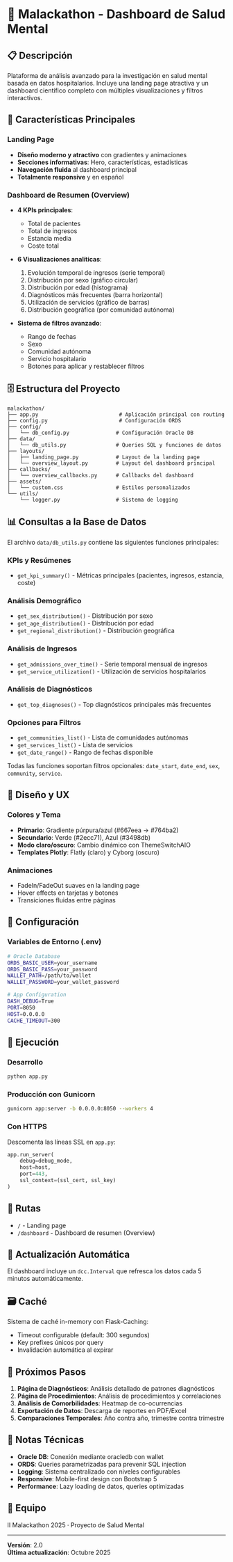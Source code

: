 # 🧠 Malackathon - Dashboard de Salud Mental

## 📋 Descripción

Plataforma de análisis avanzado para la investigación en salud mental basada en datos hospitalarios. Incluye una landing page atractiva y un dashboard científico completo con múltiples visualizaciones y filtros interactivos.

## 🚀 Características Principales

### Landing Page
- **Diseño moderno y atractivo** con gradientes y animaciones
- **Secciones informativas**: Hero, características, estadísticas
- **Navegación fluida** al dashboard principal
- **Totalmente responsive** y en español

### Dashboard de Resumen (Overview)
- **4 KPIs principales**:
  - Total de pacientes
  - Total de ingresos
  - Estancia media
  - Coste total

- **6 Visualizaciones analíticas**:
  1. Evolución temporal de ingresos (serie temporal)
  2. Distribución por sexo (gráfico circular)
  3. Distribución por edad (histograma)
  4. Diagnósticos más frecuentes (barra horizontal)
  5. Utilización de servicios (gráfico de barras)
  6. Distribución geográfica (por comunidad autónoma)

- **Sistema de filtros avanzado**:
  - Rango de fechas
  - Sexo
  - Comunidad autónoma
  - Servicio hospitalario
  - Botones para aplicar y restablecer filtros

## 🗄️ Estructura del Proyecto

```
malackathon/
├── app.py                          # Aplicación principal con routing
├── config.py                       # Configuración ORDS
├── config/
│   └── db_config.py               # Configuración Oracle DB
├── data/
│   └── db_utils.py                # Queries SQL y funciones de datos
├── layouts/
│   ├── landing_page.py            # Layout de la landing page
│   └── overview_layout.py         # Layout del dashboard principal
├── callbacks/
│   └── overview_callbacks.py      # Callbacks del dashboard
├── assets/
│   └── custom.css                 # Estilos personalizados
└── utils/
    └── logger.py                  # Sistema de logging
```

## 📊 Consultas a la Base de Datos

El archivo `data/db_utils.py` contiene las siguientes funciones principales:

### KPIs y Resúmenes
- `get_kpi_summary()` - Métricas principales (pacientes, ingresos, estancia, coste)

### Análisis Demográfico
- `get_sex_distribution()` - Distribución por sexo
- `get_age_distribution()` - Distribución por edad
- `get_regional_distribution()` - Distribución geográfica

### Análisis de Ingresos
- `get_admissions_over_time()` - Serie temporal mensual de ingresos
- `get_service_utilization()` - Utilización de servicios hospitalarios

### Análisis de Diagnósticos
- `get_top_diagnoses()` - Top diagnósticos principales más frecuentes

### Opciones para Filtros
- `get_communities_list()` - Lista de comunidades autónomas
- `get_services_list()` - Lista de servicios
- `get_date_range()` - Rango de fechas disponible

Todas las funciones soportan filtros opcionales: `date_start`, `date_end`, `sex`, `community`, `service`.

## 🎨 Diseño y UX

### Colores y Tema
- **Primario**: Gradiente púrpura/azul (#667eea → #764ba2)
- **Secundario**: Verde (#2ecc71), Azul (#3498db)
- **Modo claro/oscuro**: Cambio dinámico con ThemeSwitchAIO
- **Templates Plotly**: Flatly (claro) y Cyborg (oscuro)

### Animaciones
- FadeIn/FadeOut suaves en la landing page
- Hover effects en tarjetas y botones
- Transiciones fluidas entre páginas

## 🔧 Configuración

### Variables de Entorno (.env)

```bash
# Oracle Database
ORDS_BASIC_USER=your_username
ORDS_BASIC_PASS=your_password
WALLET_PATH=/path/to/wallet
WALLET_PASSWORD=your_wallet_password

# App Configuration
DASH_DEBUG=True
PORT=8050
HOST=0.0.0.0
CACHE_TIMEOUT=300
```

## 🏃 Ejecución

### Desarrollo
```bash
python app.py
```

### Producción con Gunicorn
```bash
gunicorn app:server -b 0.0.0.0:8050 --workers 4
```

### Con HTTPS
Descomenta las líneas SSL en `app.py`:
```python
app.run_server(
    debug=debug_mode,
    host=host,
    port=443,
    ssl_context=(ssl_cert, ssl_key)
)
```

## 📱 Rutas

- `/` - Landing page
- `/dashboard` - Dashboard de resumen (Overview)

## 🔄 Actualización Automática

El dashboard incluye un `dcc.Interval` que refresca los datos cada 5 minutos automáticamente.

## 🗃️ Caché

Sistema de caché in-memory con Flask-Caching:
- Timeout configurable (default: 300 segundos)
- Key prefixes únicos por query
- Invalidación automática al expirar

## 🎯 Próximos Pasos

1. **Página de Diagnósticos**: Análisis detallado de patrones diagnósticos
2. **Página de Procedimientos**: Análisis de procedimientos y correlaciones
3. **Análisis de Comorbilidades**: Heatmap de co-ocurrencias
4. **Exportación de Datos**: Descarga de reportes en PDF/Excel
5. **Comparaciones Temporales**: Año contra año, trimestre contra trimestre

## 📝 Notas Técnicas

- **Oracle DB**: Conexión mediante oracledb con wallet
- **ORDS**: Queries parametrizadas para prevenir SQL injection
- **Logging**: Sistema centralizado con niveles configurables
- **Responsive**: Mobile-first design con Bootstrap 5
- **Performance**: Lazy loading de datos, queries optimizadas

## 👥 Equipo

II Malackathon 2025 · Proyecto de Salud Mental

---

**Versión**: 2.0  
**Última actualización**: Octubre 2025

